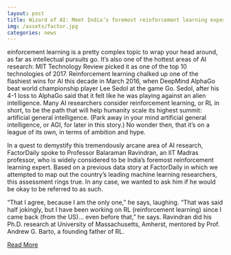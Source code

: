 ```yaml
---
layout: post
title: Wizard of AI: Meet India’s foremost reinforcement learning expert
img: /assets/factor.jpg
categories: news
---
```

einforcement learning is a pretty complex topic to wrap your head around, as far as intellectual pursuits go. It’s also one of the hottest areas of AI research: MIT Technology Review picked it as one of the top 10 technologies of 2017. Reinforcement learning chalked up one of the flashiest wins for AI this decade in March 2016, when DeepMind AlphaGo beat world championship player Lee Sedol at the game Go. Sedol, after his 4-1 loss to AlphaGo said that it felt like he was playing against an alien intelligence. Many AI researchers consider reinforcement learning, or RL in short,  to be the path that will help humanity scale its highest summit: artificial general intelligence. (Park away in your mind artificial general intelligence, or AGI, for later in this story.) No wonder then, that it’s on a league of its own, in terms of ambition and hype.

In a quest to demystify this tremendously arcane area of AI research, FactorDaily spoke to Professor Balaraman Ravindran, an IIT Madras professor, who is widely considered to be India’s foremost reinforcement learning expert. Based on a previous data story at FactorDaily in which we attempted to map out the country’s leading machine learning researchers, this assessment rings true. In any case, we wanted to ask him if he would be okay to be referred to as such.

“That I agree, because I am the only one,” he says, laughing. “That was said half jokingly, but I have been working on RL (reinforcement learning) since I came back (from the US)… even before that,” he says. Ravindran did his Ph.D. research at University of Massachusetts, Amherst, mentored by Prof. Andrew G. Barto, a founding father of RL.


<p><a href="https://factordaily.com/balaraman-ravindran-reinforcement-learning/">Read More</a></p>
